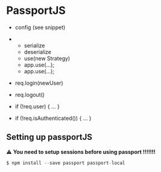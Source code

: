 # PassportJS

* config \(see snippet\)

* * serialize
  * deserialize
  * use\(new Strategy\)
  * app.use\(...\);
  * app.use\(...\);
* req.login\(newUser\)
* req.logout\(\)
* if \(!req.user\) { ... }
* if \(!req.isAuthenticated\(\)\) { ... }

## Setting up passportJS

⚠️ **You need to setup sessions before using passport !!!!!!!**

```javascript
$ npm install --save passport passport-local
```




